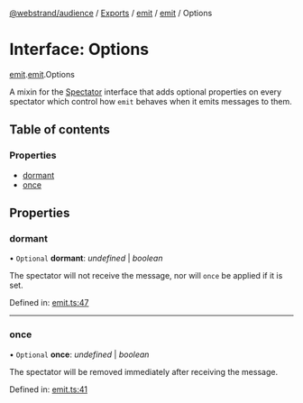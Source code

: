 [@webstrand/audience](../README.md) / [Exports](../modules.md) / [emit](../modules/emit.md) / [emit](../modules/emit.emit-1.md) / Options

# Interface: Options

[emit](../modules/emit.md).[emit](../modules/emit.emit-1.md).Options

A mixin for the [Spectator](index.spectator.md) interface that adds optional properties on
every spectator which control how `emit` behaves when it emits messages
to them.

## Table of contents

### Properties

- [dormant](emit.emit-1.options.md#dormant)
- [once](emit.emit-1.options.md#once)

## Properties

### dormant

• `Optional` **dormant**: *undefined* \| *boolean*

The spectator will not receive the message, nor will `once` be
applied if it is set.

Defined in: [emit.ts:47](https://github.com/webstrand/audience/blob/e2540cb/src/emit.ts#L47)

___

### once

• `Optional` **once**: *undefined* \| *boolean*

The spectator will be removed immediately after receiving the
message.

Defined in: [emit.ts:41](https://github.com/webstrand/audience/blob/e2540cb/src/emit.ts#L41)
